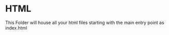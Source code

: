 # HTML

This Folder will house all your html files starting with the main entry point as index.html
